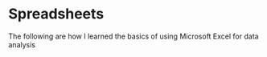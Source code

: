 # Spreadsheets

The following are how I learned the basics of using Microsoft Excel for data analysis
